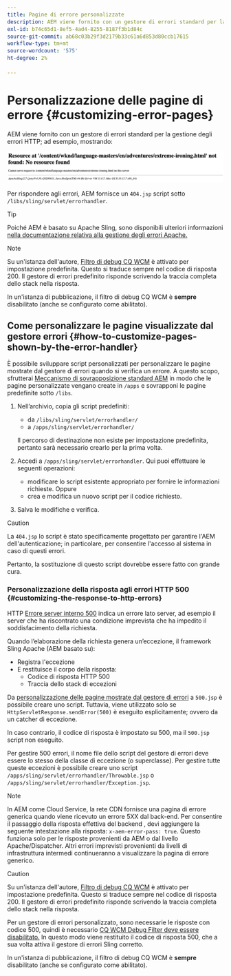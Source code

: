 ```yaml
---
title: Pagine di errore personalizzate
description: AEM viene fornito con un gestore di errori standard per la gestione degli errori HTTP, che può essere personalizzato.
exl-id: b74c65d1-8ef5-4ad4-8255-8187f3b1d84c
source-git-commit: ab68c03b29f3d2179b33c61a6d853d80ccb17615
workflow-type: tm+mt
source-wordcount: '575'
ht-degree: 2%

---
```


# Personalizzazione delle pagine di errore {#customizing-error-pages}

AEM viene fornito con un gestore di errori standard per la gestione degli errori HTTP; ad esempio, mostrando:

![Messaggio di errore standard](assets/error-message-standard.png)

Per rispondere agli errori, AEM fornisce un `404.jsp` script sotto `/libs/sling/servlet/errorhandler`.

>[!TIP]
>
>Poiché AEM è basato su Apache Sling, sono disponibili ulteriori informazioni [nella documentazione relativa alla gestione degli errori Apache.](https://sling.apache.org/documentation/the-sling-engine/errorhandling.html)

>[!NOTE]
>
>Su un&#39;istanza dell&#39;autore, [Filtro di debug CQ WCM](/help/implementing/deploying/configuring-osgi.md) è attivato per impostazione predefinita. Questo si traduce sempre nel codice di risposta 200. Il gestore di errori predefinito risponde scrivendo la traccia completa dello stack nella risposta.
>
>In un&#39;istanza di pubblicazione, il filtro di debug CQ WCM è **sempre** disabilitato (anche se configurato come abilitato).

## Come personalizzare le pagine visualizzate dal gestore errori {#how-to-customize-pages-shown-by-the-error-handler}

È possibile sviluppare script personalizzati per personalizzare le pagine mostrate dal gestore di errori quando si verifica un errore. A questo scopo, sfrutterai [Meccanismo di sovrapposizione standard AEM](/help/implementing/developing/introduction/overlays.md) in modo che le pagine personalizzate vengano create in `/apps` e sovrapponi le pagine predefinite sotto `/libs`.

1. Nell’archivio, copia gli script predefiniti:

   * da `/libs/sling/servlet/errorhandler/`
   * a `/apps/sling/servlet/errorhandler/`

   Il percorso di destinazione non esiste per impostazione predefinita, pertanto sarà necessario crearlo per la prima volta.

1. Accedi a `/apps/sling/servlet/errorhandler`. Qui puoi effettuare le seguenti operazioni:

   * modificare lo script esistente appropriato per fornire le informazioni richieste. Oppure
   * crea e modifica un nuovo script per il codice richiesto.

1. Salva le modifiche e verifica.

>[!CAUTION]
>
>La `404.jsp` lo script è stato specificamente progettato per garantire l&#39;AEM dell&#39;autenticazione; in particolare, per consentire l&#39;accesso al sistema in caso di questi errori.
>
>Pertanto, la sostituzione di questo script dovrebbe essere fatto con grande cura.

### Personalizzazione della risposta agli errori HTTP 500 {#customizing-the-response-to-http-errors}

HTTP [Errore server interno 500](https://www.w3.org/Protocols/rfc2616/rfc2616-sec10.html) indica un errore lato server, ad esempio il server che ha riscontrato una condizione imprevista che ha impedito il soddisfacimento della richiesta.

Quando l’elaborazione della richiesta genera un’eccezione, il framework Sling Apache (AEM basato su):

* Registra l&#39;eccezione
* E restituisce il corpo della risposta:
   * Codice di risposta HTTP 500
   * Traccia dello stack di eccezioni

Da [personalizzazione delle pagine mostrate dal gestore di errori](#how-to-customize-pages-shown-by-the-error-handler) a `500.jsp` è possibile creare uno script. Tuttavia, viene utilizzato solo se `HttpServletResponse.sendError(500)` è eseguito esplicitamente; ovvero da un catcher di eccezione.

In caso contrario, il codice di risposta è impostato su 500, ma il `500.jsp` script non eseguito.

Per gestire 500 errori, il nome file dello script del gestore di errori deve essere lo stesso della classe di eccezione (o superclasse). Per gestire tutte queste eccezioni è possibile creare uno script `/apps/sling/servlet/errorhandler/Throwable.jsp` o `/apps/sling/servlet/errorhandler/Exception.jsp`.

>[!NOTE]
>
>In AEM come Cloud Service, la rete CDN fornisce una pagina di errore generica quando viene ricevuto un errore 5XX dal back-end. Per consentire il passaggio della risposta effettiva del backend , devi aggiungere la seguente intestazione alla risposta: `x-aem-error-pass: true`.
>Questo funziona solo per le risposte provenienti da AEM o dal livello Apache/Dispatcher. Altri errori imprevisti provenienti da livelli di infrastruttura intermedi continueranno a visualizzare la pagina di errore generico.

>[!CAUTION]
>
>Su un&#39;istanza dell&#39;autore, [Filtro di debug CQ WCM](/help/implementing/deploying/configuring-osgi.md) è attivato per impostazione predefinita. Questo si traduce sempre nel codice di risposta 200. Il gestore di errori predefinito risponde scrivendo la traccia completa dello stack nella risposta.
>
>Per un gestore di errori personalizzato, sono necessarie le risposte con codice 500, quindi è necessario [CQ WCM Debug Filter deve essere disabilitato.](/help/implementing/deploying/configuring-osgi.md) In questo modo viene restituito il codice di risposta 500, che a sua volta attiva il gestore di errori Sling corretto.
>
>In un&#39;istanza di pubblicazione, il filtro di debug CQ WCM è **sempre** disabilitato (anche se configurato come abilitato).
